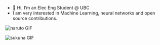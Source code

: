 - 👋 Hi, I’m an Elec Eng Student @ UBC 
- I am very interested in Machine Learning, neural networks and open source contributions.

![naruto GIF](https://media.giphy.com/media/v1.Y2lkPTc5MGI3NjExMHZvcGtuY2d6MGUwMW93dHVjMGk3OWxlZGJ6ZzJsd3gyOGs4YnAzaSZlcD12MV9naWZzX3NlYXJjaCZjdD1n/2y98KScHKeaQM/giphy.gif)

![sukuna GIF](https://media.giphy.com/media/v1.Y2lkPTc5MGI3NjExNDRpcWx5cjd3eWkyazI4M2RnaDYwYnh1MXJ5ZTAxNTYwZGF6MG13ZiZlcD12MV9naWZzX3NlYXJjaCZjdD1n/4lu5FuhtrbaOQgKN57/giphy.gif)
<!---
bluepeach1121/bluepeach1121 is a ✨ special ✨ repository because its `README.md` (this file) appears on your GitHub profile.
You can click the Preview link to take a look at your changes.
--->
